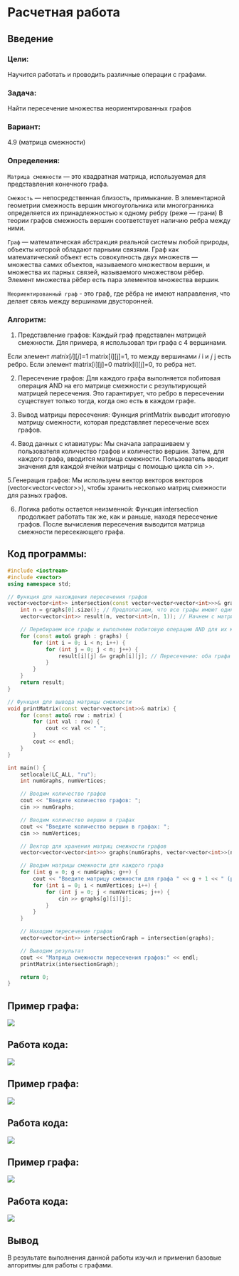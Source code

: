 # Расчетная работа 

## Введение

### Цели: 
Научится работать и проводить различные операции с графами.

### Задача: 
Найти пересечение множества неориентированных графов
### Вариант: 
4.9  (матрица смежности)

### Определения:

`Матрица смежности` —  это квадратная матрица, используемая для представления конечного графа.

`Смежость` — непосредственная близость, примыкание.
В элементарной геометрии смежность вершин многоугольника или многогранника определяется их принадлежностью к одному ребру (реже — грани)
В теории графов смежность вершин соответствует наличию ребра между ними.

`Граф` — математическая абстракция реальной системы любой природы, объекты которой обладают парными связями. Граф как математический объект есть совокупность двух множеств — множества самих объектов, называемого множеством вершин, и множества их парных связей, называемого множеством рёбер. Элемент множества рёбер есть пара элементов множества вершин.

`Неориентированный граф` - это граф, где рёбра не имеют направления, что делает связь между вершинами двусторонней.

### Алгоритм:

1. Представление графов: Каждый граф представлен матрицей смежности. Для примера, я использовал три графа с 4 вершинами.

Если элемент 
𝑚𝑎𝑡𝑟𝑖𝑥[𝑖][𝑗]=1
matrix[i][j]=1, то между вершинами 𝑖 i и 𝑗 j есть ребро.
Если элемент matrix[i][j]=0 
matrix[i][j]=0, то ребра нет.

2. Пересечение графов:
Для каждого графа выполняется побитовая операция AND на его матрице смежности с результирующей матрицей пересечения. Это гарантирует, что ребро в пересечении существует только тогда, когда оно есть в каждом графе.

3. Вывод матрицы пересечения: Функция printMatrix выводит итоговую матрицу смежности, которая представляет пересечение всех графов.

4. Ввод данных с клавиатуры:
Мы сначала запрашиваем у пользователя количество графов и количество вершин.
Затем, для каждого графа, вводится матрица смежности. Пользователь вводит значения для каждой ячейки матрицы с помощью цикла cin >>.

5.Генерация графов:
Мы используем вектор векторов векторов (vector<vector<vector<int>>>), чтобы хранить несколько матриц смежности для разных графов.

6. Логика работы остается неизменной:
Функция intersection продолжает работать так же, как и раньше, находя пересечение графов.
После вычисления пересечения выводится матрица смежности пересекающего графа.
           
## Код программы:
```cpp
#include <iostream>
#include <vector>
using namespace std;

// Функция для нахождения пересечения графов
vector<vector<int>> intersection(const vector<vector<vector<int>>>& graphs) {
    int n = graphs[0].size(); // Предполагаем, что все графы имеют одинаковое количество вершин
    vector<vector<int>> result(n, vector<int>(n, 1)); // Начнем с матрицы, которая представляет полный граф

    // Перебираем все графы и выполняем побитовую операцию AND для их матриц смежности
    for (const auto& graph : graphs) {
        for (int i = 0; i < n; i++) {
            for (int j = 0; j < n; j++) {
                result[i][j] &= graph[i][j]; // Пересечение: оба графа должны иметь ребро между i и j
            }
        }
    }
    return result;
}

// Функция для вывода матрицы смежности
void printMatrix(const vector<vector<int>>& matrix) {
    for (const auto& row : matrix) {
        for (int val : row) {
            cout << val << " ";
        }
        cout << endl;
    }
}

int main() {
    setlocale(LC_ALL, "ru");
    int numGraphs, numVertices;

    // Вводим количество графов
    cout << "Введите количество графов: ";
    cin >> numGraphs;

    // Вводим количество вершин в графах
    cout << "Введите количество вершин в графах: ";
    cin >> numVertices;

    // Вектор для хранения матриц смежности графов
    vector<vector<vector<int>>> graphs(numGraphs, vector<vector<int>>(numVertices, vector<int>(numVertices)));

    // Вводим матрицы смежности для каждого графа
    for (int g = 0; g < numGraphs; g++) {
        cout << "Введите матрицу смежности для графа " << g + 1 << " (размер " << numVertices << "x" << numVertices << "):" << endl;
        for (int i = 0; i < numVertices; i++) {
            for (int j = 0; j < numVertices; j++) {
                cin >> graphs[g][i][j];
            }
        }
    }

    // Находим пересечение графов
    vector<vector<int>> intersectionGraph = intersection(graphs);

    // Выводим результат
    cout << "Матрица смежности пересечения графов:" << endl;
    printMatrix(intersectionGraph);

    return 0;
}

```
## Пример графа:
![](P1.png)
## Работа кода:
![](PS1.png)

## Пример графа:
![](P2.png)
## Работа кода:
![](PS2.png)

## Пример графа:
![](P3.png)
## Работа кода:
![](PS3.png)


 ## Вывод
 В результате выполнения данной работы изучил и применил базовые алгоритмы для работы с графами.
  
  
